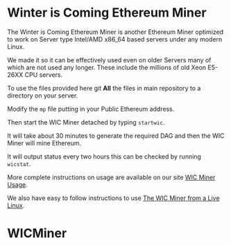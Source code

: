 # **Winter is Coming Ethereum Miner**

The Winter is Coming Ethereum Miner is another Ethereum Miner optimized to work on
Server type Intel/AMD x86_64 based servers under any modern Linux.

We made it so it can be effectively used even on older Servers many of which
are not used any longer.   These include the millions of old Xeon E5-26XX CPU
servers.

To use the files provided here git **All** the files in main
repository to a directory on your server.  

Modify the `mp` file putting in your Public Ethereum address.

Then start the WIC Miner detached by typing `startwic`.

It will take about 30 minutes to generate the required DAG and then the WIC
Miner will mine Ethereum.   

It will output status every two hours this can be checked by running `wicstat`.

More complete instructions on usage are available on our site
[WIC Miner Usage](www.aquilasys.com/wicminer.html).

We also have easy to follow instructions to use
[The WIC Miner from a Live Linux](www.aquilasys.com/wiclive.html).

     
# WICMiner
